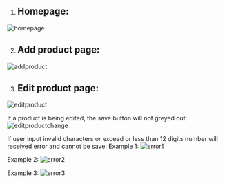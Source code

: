 1. ## **Homepage:**
![homepage](https://github.com/jacklee9611/assessment-jack/assets/58587453/4252812a-0147-4a37-95c0-e11896c12013)

2. ## **Add product page:**
![addproduct](https://github.com/jacklee9611/assessment-jack/assets/58587453/d37b1e65-c25f-45e8-8d32-13dae9841cc3)

3. ## **Edit product page:**
![editproduct](https://github.com/jacklee9611/assessment-jack/assets/58587453/d992e50c-74ea-4bc9-9cba-393d80749f3e)

  If a product is being edited, the save button will not greyed out:
  ![editproductchange](https://github.com/jacklee9611/assessment-jack/assets/58587453/65dd5665-c07b-43d9-8241-c278cb13a628)

  If user input invalid characters or exceed or less than 12 digits number will received error and cannot be save:
  Example 1:
  ![error1](https://github.com/jacklee9611/assessment-jack/assets/58587453/6dcfd00c-ae63-4df4-ab35-76c97c12d452)

  Example 2:
  ![error2](https://github.com/jacklee9611/assessment-jack/assets/58587453/de4791b8-c312-4b29-8b89-798685d63aa8)
  
  Example 3:
  ![error3](https://github.com/jacklee9611/assessment-jack/assets/58587453/e1493671-3567-4d28-b753-eb2f8aa9d56e)
  
